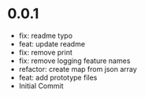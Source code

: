 
# 0.0.1
- fix: readme typo
- feat: update readme
- fix: remove print
- fix: remove logging feature names
- refactor: create map from json array
- feat: add prototype files
- Initial Commit
